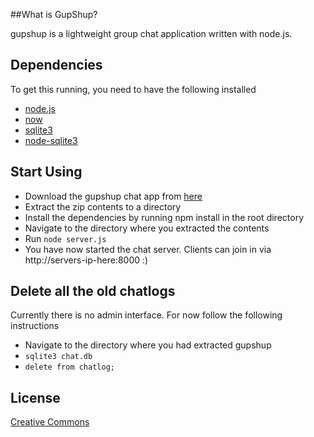 ##What is GupShup?

gupshup is a lightweight group chat application written with node.js. 

## Dependencies

To get this running, you need to have the following installed

* [node.js](http://nodejs.org/) 
* [now](http://nowjs.com/)
* [sqlite3](http://www.sqlite.org/)
* [node-sqlite3](https://github.com/developmentseed/node-sqlite3)

## Start Using

* Download the gupshup chat app from [here](https://github.com/pradeep1288/gupshup/zipball/master)
* Extract the zip contents to a directory
* Install the dependencies by running npm install in the root directory
* Navigate to the directory where you extracted the contents
* Run `node server.js`
* You have now started the chat server. Clients can join in via http://servers-ip-here:8000 :)

## Delete all the old chatlogs

Currently there is no admin interface. For now follow the following instructions
* Navigate to the directory where you had extracted gupshup
* `sqlite3 chat.db`
* `delete from chatlog;`

## License

[Creative Commons](http://creativecommons.org/licenses/by-nc-sa/3.0/)
